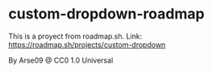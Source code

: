 # custom-dropdown-roadmap

This is a proyect from roadmap.sh.
Link: https://roadmap.sh/projects/custom-dropdown

By Arse09 @ CC0 1.0 Universal
